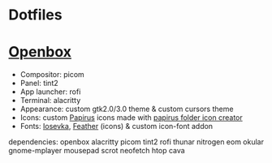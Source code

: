 # Dotfiles
# [Openbox](https://github.com/Myagko/dotfiles/tree/main/openbox/Gruvbox)
- Compositor: picom
- Panel: tint2
- App launcher: rofi
- Terminal: alacritty
- Appearance: custom gtk2.0/3.0 theme & custom cursors theme 
- Icons: custom [Papirus](https://github.com/PapirusDevelopmentTeam/papirus-icon-theme) icons made with [papirus folder icon creator](https://github.com/Adapta-Projects/Papirus-Folder-Icon-Creator)
- Fonts: [Iosevka](https://github.com/be5invis/Iosevka), [Feather](https://github.com/feathericons/feather#feather) (icons) & custom icon-font addon

dependencies: openbox alacritty picom tint2 rofi thunar nitrogen eom okular gnome-mplayer mousepad scrot neofetch htop cava
